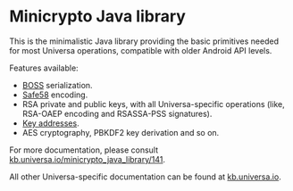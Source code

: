 # Minicrypto Java library

This is the minimalistic Java library providing the basic primitives needed for most Universa operations, compatible with older Android API levels.

Features available:

* [BOSS](https://github.com/sergeych/boss_protocol) serialization.
* [Safe58](https://kb.universa.io/safe58/67) encoding.
* RSA private and public keys, with all Universa-specific operations (like, RSA-OAEP encoding and RSASSA-PSS signatures).
* [Key addresses](https://kb.universa.io/key_address/68).
* AES cryptography, PBKDF2 key derivation and so on.

For more documentation, please consult [kb.universa.io/minicrypto_java_library/141](https://kb.universa.io/minicrypto_java_library/141).

All other Universa-specific documentation can be found at [kb.universa.io](https://kb.universa.io).
